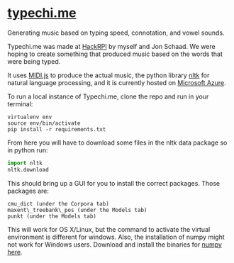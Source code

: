 [typechi.me](http://typechi.me)
===============================

Generating music based on typing speed, connotation, and vowel sounds.

Typechi.me was made at [HackRPI](http://hack.rpi.edu) by myself and Jon Schaad.  We were hoping to create something that produced music based on the words that were being typed.

It uses [MIDI.js](https://github.com/mudcube/MIDI.js/) to produce the actual music, the python library [nltk](http://www.nltk.org/) for natural language processing, and it is currently hosted on [Microsoft Azure](http://azure.microsoft.com/).

To run a local instance of Typechi.me, clone the repo and run in your terminal:

```
virtualenv env
source env/bin/activate
pip install -r requirements.txt
```

From here you will have to download some files in the nltk data package so in python run:

```python
import nltk
nltk.download
```

This should bring up a GUI for you to install the correct packages.  Those packages are:

```
cmu_dict (under the Corpora tab)
maxent\_treebank\_pos (under the Models tab)
punkt (under the Models tab)
```

This will work for OS X/Linux, but the command to activate the virtual environment is different for windows.  Also, the installation of numpy might not work for Windows users.  Download and install the binaries for [numpy here](http://www.lfd.uci.edu/~gohlke/pythonlibs/).
